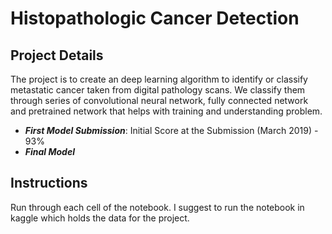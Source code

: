# Histopathologic Cancer Detection

## Project Details
The project is to create an deep learning algorithm to identify or classify metastatic cancer taken from digital pathology scans. We classify them through series of convolutional neural network, fully connected network and pretrained network that helps with training and understanding problem. 

- ***First Model Submission***: Initial Score at the Submission (March 2019) - 93% 
- ***Final Model***
  

## Instructions
Run through each cell of the notebook. I suggest to run the notebook in kaggle which holds the data for the project.
